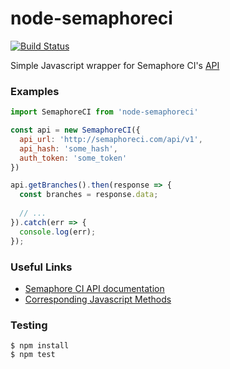# node-semaphoreci

[![Build Status](https://travis-ci.org/ben-z/node-semaphoreci.svg?branch=master)](https://travis-ci.org/ben-z/node-semaphoreci)

Simple Javascript wrapper for Semaphore CI's [API](https://semaphoreci.com/docs/api.html)

### Examples

```js
import SemaphoreCI from 'node-semaphoreci'

const api = new SemaphoreCI({
  api_url: 'http://semaphoreci.com/api/v1',
  api_hash: 'some_hash',
  auth_token: 'some_token'
})

api.getBranches().then(response => {
  const branches = response.data;
  
  // ...
}).catch(err => {
  console.log(err);
});
```

### Useful Links

- [Semaphore CI API documentation](https://semaphoreci.com/docs/api.html)
- [Corresponding Javascript Methods](src/index.js)

### Testing

```
$ npm install
$ npm test
```

